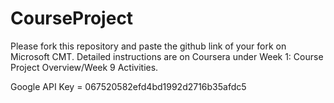 # CourseProject

Please fork this repository and paste the github link of your fork on Microsoft CMT. Detailed instructions are on Coursera under Week 1: Course Project Overview/Week 9 Activities.

Google API Key = 067520582efd4bd1992d2716b35afdc5